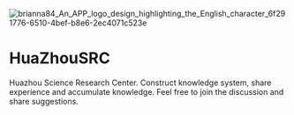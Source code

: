 ![brianna84_An_APP_logo_design_highlighting_the_English_character_6f291776-6510-4bef-b8e6-2ec4071c523e](https://github.com/yalisandsoso/HuaZhouSRC/assets/22914268/f85dc25d-4d9e-4bb9-800c-f7d4a2e21299)
# HuaZhouSRC
Huazhou Science Research Center. Construct knowledge system, share experience and accumulate knowledge. Feel free to join the discussion and share suggestions.
